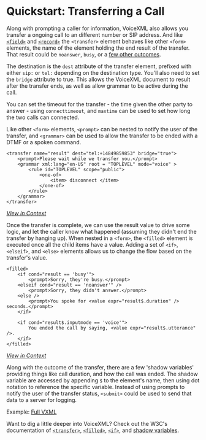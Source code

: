 # Quickstart: Transferring a Call

Along with prompting a caller for information, VoiceXML also allows you transfer a ongoing call to an different number 
or SIP address. And like [`<field>`][field] and [`<record>`][record] the `<transfer>` element behaves like other 
`<form>` elements, the name of the element holding the end result of the transfer. That result could be `noanswer`, 
`busy`, or a [few other outcomes][results].

The destination is the `dest` attribute of the transfer element, prefixed with either `sip:` or `tel:` depending on the 
destination type. You'll also need to set the `bridge` attribute to true. This allows the VoiceXML document to result
after the transfer ends, as well as allow grammar to be active during the call. 

You can set the timeout for the transfer - the time given the other party to answer - using `connecttimeout`, and 
`maxtime` can be used to set how long the two calls can connected. 

Like other `<form>` elements, `<prompt>` can be nested to notify the user of the transfer, and `<grammar>` can be used
to allow the transfer to be ended with a DTMF or a spoken command.

    <transfer name="result" dest="tel:+14849859853" bridge="true">
        <prompt>Please wait while we transfer you.</prompt>
        <grammar xml:lang="en-US" root = "TOPLEVEL" mode="voice" >
            <rule id="TOPLEVEL" scope="public">
                <one-of>
                    <item> disconnect </item>
                </one-of>
            </rule>
        </grammar>
    </transfer>

[*View in Context*](./vxml/transfer.vxml#L4-L13)

Once the transfer is complete, we can use the result value to drive some logic, and let the caller know what happened 
(assuming they didn't end the transfer by hanging up). When nested in a `<form>`, the `<filled>` element is executed 
once all the child items have a value. Adding a set of `<if>`, `<elseif>`, and `<else>` elements allows us to change 
the flow based on the transfer's value.

    <filled>
        <if cond="result == 'busy'">
            <prompt>Sorry, they're busy.</prompt>
        <elseif cond="result == 'noanswer'" />
            <prompt>Sorry, they didn't answer.</prompt>
        <else />
            <prompt>You spoke for <value expr="result$.duration" /> seconds.</prompt>
        </if>

        <if cond="result$.inputmode == 'voice'">
            You ended the call by saying, <value expr="result$.utterance" />.
        </if>
    </filled>

[*View in Context*](./vxml/transfer.vxml#L14-L26)

Along with the outcome of the transfer, there are a few 'shadow variables' providing things like call duration, and how 
the call was ended. The shadow variable are accessed by appending `$` to the element's name, then using dot notation to 
reference the specific variable. Instead of using prompts to notify the user of the transfer status, `<submit>` could 
be used to send that data to a server for logging.
 
Example: [Full VXML](./vxml/transfer.vxml)

Want to dig a little deeper into VoiceXML? Check out the W3C's documentation of [`<transfer>`][transfer], 
[`<filled>`][filled], [`<if>`][if], and [shadow variables][shadow].

[field]: ../input
[record]: ../record
[transfer]: http://www.w3.org/TR/voicexml20/#dml2.3.7
[filled]: http://www.w3.org/TR/voicexml20/#dml2.4
[if]: http://www.w3.org/TR/voicexml20/#dml5.3.4
[shadow]: http://www.w3.org/TR/voicexml20/#dml2.3
[results]: http://www.w3.org/TR/voicexml20/#dml2.3.7.2 